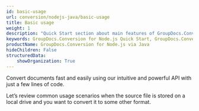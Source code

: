 ```yaml
---
id: basic-usage
url: conversion/nodejs-java/basic-usage
title: Basic usage
weight: 1
description: "Quick Start section about main features of GroupDocs.Conversion API, describes how to convert files in JavaScript."
keywords: GroupDocs.Conversion for Node.js Quick Start, GroupDocs.Conversion JavaScript Basic Usage, 
productName: GroupDocs.Conversion for Node.js via Java
hideChildren: False
structuredData:
    showOrganization: True
---
```

Convert documents fast and easily using our intuitive and powerful API with just a few lines of code.

Let’s review common usage scenarios when the source file is stored on a local drive and you want to convert it to some other format.
